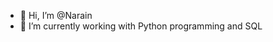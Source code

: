 - 👋 Hi, I’m @Narain
- 🌱 I’m currently working with Python programming and SQL


<!---
Narainramaswamy/Narainramaswamy is a ✨ special ✨ repository because its `README.md` (this file) appears on your GitHub profile.
You can click the Preview link to take a look at your changes.
--->
